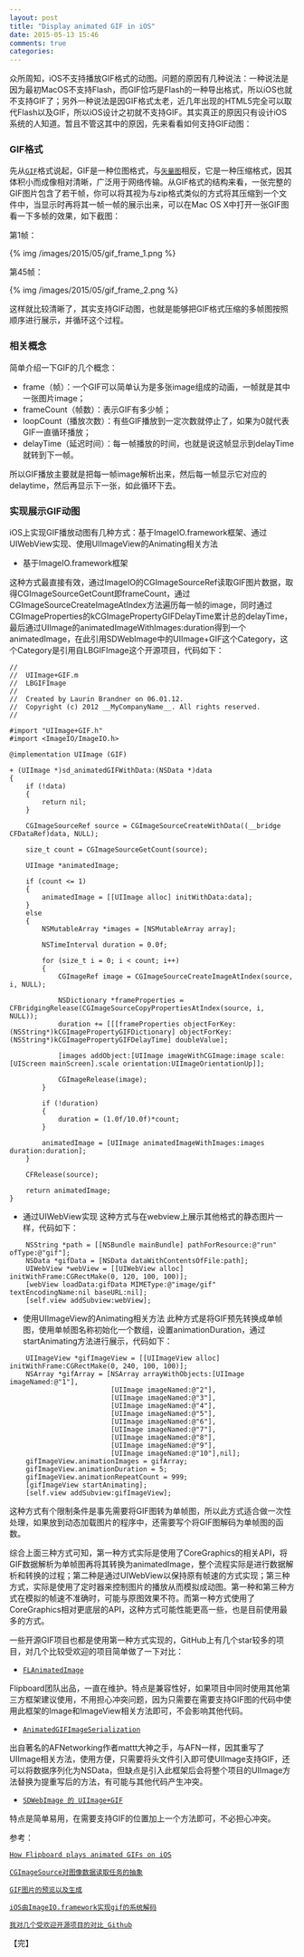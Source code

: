 ```yaml
---
layout: post
title: "Display animated GIF in iOS"
date: 2015-05-13 15:46
comments: true
categories: 
---
```


众所周知，iOS不支持播放GIF格式的动图。问题的原因有几种说法：一种说法是因为最初MacOS不支持Flash，而GIF恰巧是Flash的一种导出格式，所以iOS也就不支持GIF了；另外一种说法是因GIF格式太老，近几年出现的HTML5完全可以取代Flash以及GIF，所以iOS设计之初就不支持GIF。其实真正的原因只有设计iOS系统的人知道。暂且不管这其中的原因，先来看看如何支持GIF动图：

### GIF格式

先从[`GIF`](http://zh.wikipedia.org/wiki/GIF)格式说起，GIF是一种位图格式，与[`矢量图`](http://en.wikipedia.org/wiki/Vector_graphics)相反，它是一种压缩格式，因其体积小而成像相对清晰，广泛用于网络传输。从GIF格式的结构来看，一张完整的GIF图片包含了若干帧，你可以将其视为与zip格式类似的方式将其压缩到一个文件中，当显示时再将其一帧一帧的展示出来，可以在Mac OS X中打开一张GIF图看一下多帧的效果，如下截图：

第1帧：

{% img /images/2015/05/gif_frame_1.png %}

第45帧：

{% img /images/2015/05/gif_frame_2.png %}

这样就比较清晰了，其实支持GIF动图，也就是能够把GIF格式压缩的多帧图按照顺序进行展示，并循环这个过程。

### 相关概念

简单介绍一下GIF的几个概念：

* frame（帧）：一个GIF可以简单认为是多张image组成的动画，一帧就是其中一张图片image；
* frameCount（帧数）：表示GIF有多少帧；
* loopCount（播放次数）：有些GIF播放到一定次数就停止了，如果为0就代表GIF一直循环播放；
* delayTime（延迟时间）：每一帧播放的时间，也就是说这帧显示到delayTime就转到下一帧。

所以GIF播放主要就是把每一帧image解析出来，然后每一帧显示它对应的delaytime，然后再显示下一张，如此循环下去。

### 实现展示GIF动图

iOS上实现GIF播放动图有几种方式：基于ImageIO.framework框架、通过UIWebView实现、使用UIImageView的Animating相关方法

* 基于ImageIO.framework框架

这种方式最直接有效，通过ImageIO的CGImageSourceRef读取GIF图片数据，取得CGImageSourceGetCount即frameCount，通过CGImageSourceCreateImageAtIndex方法遍历每一帧的image，同时通过CGImageProperties的kCGImagePropertyGIFDelayTime累计总的delayTime，最后通过UIImage的animatedImageWithImages:duration得到一个animatedImage，在此引用SDWebImage中的UIImage+GIF这个Category，这个Category是引用自LBGIFImage这个开源项目，代码如下：

```
//
//  UIImage+GIF.m
//  LBGIFImage
//
//  Created by Laurin Brandner on 06.01.12.
//  Copyright (c) 2012 __MyCompanyName__. All rights reserved.
//

#import "UIImage+GIF.h"
#import <ImageIO/ImageIO.h>

@implementation UIImage (GIF)

+ (UIImage *)sd_animatedGIFWithData:(NSData *)data
{
    if (!data)
    {
        return nil;
    }
    
    CGImageSourceRef source = CGImageSourceCreateWithData((__bridge CFDataRef)data, NULL);
    
    size_t count = CGImageSourceGetCount(source);

    UIImage *animatedImage;

    if (count <= 1)
    {
        animatedImage = [[UIImage alloc] initWithData:data];
    }
    else
    {
        NSMutableArray *images = [NSMutableArray array];

        NSTimeInterval duration = 0.0f;

        for (size_t i = 0; i < count; i++)
        {
            CGImageRef image = CGImageSourceCreateImageAtIndex(source, i, NULL);

            NSDictionary *frameProperties = CFBridgingRelease(CGImageSourceCopyPropertiesAtIndex(source, i, NULL));
            duration += [[[frameProperties objectForKey:(NSString*)kCGImagePropertyGIFDictionary] objectForKey:(NSString*)kCGImagePropertyGIFDelayTime] doubleValue];

            [images addObject:[UIImage imageWithCGImage:image scale:[UIScreen mainScreen].scale orientation:UIImageOrientationUp]];

            CGImageRelease(image);
        }

        if (!duration)
        {
            duration = (1.0f/10.0f)*count;
        }

        animatedImage = [UIImage animatedImageWithImages:images duration:duration];
    }

    CFRelease(source);

    return animatedImage;
}
```

* 通过UIWebView实现 
这种方式与在webview上展示其他格式的静态图片一样，代码如下：

```
	NSString *path = [[NSBundle mainBundle] pathForResource:@"run" ofType:@"gif"];
    NSData *gifData = [NSData dataWithContentsOfFile:path];
    UIWebView *webView = [[UIWebView alloc] initWithFrame:CGRectMake(0, 120, 100, 100)];
    [webView loadData:gifData MIMEType:@"image/gif" textEncodingName:nil baseURL:nil];
    [self.view addSubview:webView];
```


* 使用UIImageView的Animating相关方法
此种方式是将GIF预先转换成单帧图，使用单帧图名称初始化一个数组，设置animationDuration，通过startAnimating方法进行展示，代码如下：

```
	UIImageView *gifImageView = [[UIImageView alloc] initWithFrame:CGRectMake(0, 240, 100, 100)];
    NSArray *gifArray = [NSArray arrayWithObjects:[UIImage imageNamed:@"1"],
                         [UIImage imageNamed:@"2"],
                         [UIImage imageNamed:@"3"],
                         [UIImage imageNamed:@"4"],
                         [UIImage imageNamed:@"5"],
                         [UIImage imageNamed:@"6"],
                         [UIImage imageNamed:@"7"],
                         [UIImage imageNamed:@"8"],
                         [UIImage imageNamed:@"9"],
                         [UIImage imageNamed:@"10"],nil];
    gifImageView.animationImages = gifArray; 
    gifImageView.animationDuration = 5; 
    gifImageView.animationRepeatCount = 999;
    [gifImageView startAnimating];
    [self.view addSubview:gifImageView];
```
这种方式有个限制条件是事先需要将GIF图转为单帧图，所以此方式适合做一次性处理，如果放到动态加载图片的程序中，还需要写个将GIF图解码为单帧图的函数。

综合上面三种方式可知，第一种方式实际是使用了CoreGraphics的相关API，将GIF数据解析为单帧图再将其转换为animatedImage，整个流程实际是进行数据解析和转换的过程；第二种是通过UIWebView以保持原有帧速的方式实现；第三种方式，实际是使用了定时器来控制图片的播放从而模拟成动图。第一种和第三种方式在模拟的帧速不准确时，可能与原图效果不符。而第一种方式使用了CoreGraphics相对更底层的API，这种方式可能性能更高一些，也是目前使用最多的方式。

一些开源GIF项目也都是使用第一种方式实现的，GitHub上有几个star较多的项目，对几个比较受欢迎的项目简单做了一下对比：

* [`FLAnimatedImage`](https://github.com/Flipboard/FLAnimatedImage) 

Flipboard团队出品，一直在维护。特点是兼容性好，如果项目中同时使用其他第三方框架建议使用，不用担心冲突问题，因为只需要在需要支持GIF图的代码中使用此框架的Image和ImageView相关方法即可，不会影响其他代码。

* [`AnimatedGIFImageSerialization`](https://github.com/mattt/AnimatedGIFImageSerialization)

出自著名的AFNetworking作者mattt大神之手，与AFN一样，因其重写了UIImage相关方法，使用方便，只需要将头文件引入即可使UIImage支持GIF，还可以将数据序列化为NSData，但缺点是引入此框架后会将整个项目的UIImage方法替换为提重写后的方法，有可能与其他代码产生冲突。

* [`SDWebImage 的 UIImage+GIF`](https://github.com/rs/SDWebImage)

特点是简单易用，在需要支持GIF的位置加上一个方法即可，不必担心冲突。

参考：

[`How Flipboard plays animated GIFs on iOS`](http://engineering.flipboard.com/2014/05/animated-gif/)

[`CGImageSource对图像数据读取任务的抽象`](http://www.tanhao.me/pieces/1019.html/)

[`GIF图片的预览以及生成`](http://bytelee.me/blog/2013/05/16/ios-giftu-pian-de-yu-lan-yi-ji-sheng-cheng/)

[`iOS由ImageIO.framework实现gif的系统解码`](http://www.tuicool.com/articles/RZJRrmb)

[`我对几个受欢迎开源项目的对比_Github`](https://github.com/yuxiaopeng/GIF)

【完】